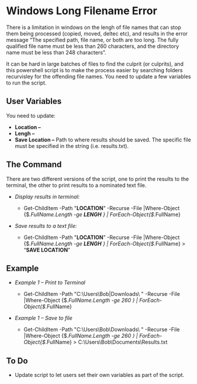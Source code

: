 # Windows Long Filename Error

There is a limitation in windows on the lengh of file names that can stop them being processed (copied, moved, deltec etc), and results in the error message “The specified path, file name, or both are too long. The fully qualified file name must be less than 260 characters, and the directory name must be less than 248 characters”.

It can be hard in large batches of files to find the culprit (or culprits), and this powershell script is to make the process easier by searching folders recurvisley for the offending file names. You need to update a few variables to run the script.


## User Variables
You need to update: 
-	**Location –**
-	**Lengh –**
-	**Save Location –** Path to where results should be saved. The specific file must be specified in the string (i.e. results.txt).


## The Command
There are two different versions of the script, one to print the results to the terminal, the other to print results to a nominated text file.

- *Display results in terminal:*
  - Get-ChildItem -Path "**LOCATION**" -Recurse -File |Where-Object {$_.FullName.Length -ge **LENGH** } | ForEach-Object{$_.FullName}

- *Save results to a text file:*
  - Get-ChildItem -Path "**LOCATION**" -Recurse -File |Where-Object {$_.FullName.Length -ge **LENGH** } | ForEach-Object{$_.FullName} > “**SAVE LOCATION**”



## Example
- *Example 1 – Print to Terminal*
  - Get-ChildItem -Path "C:\Users\Bob|Downloads\ " -Recurse -File |Where-Object {$_.FullName.Length -ge 260 } | ForEach-Object{$_.FullName}

- *Example 1 – Save to file*
  - Get-ChildItem -Path "C:\Users\Bob\Downloads\ " -Recurse -File |Where-Object {$_.FullName.Length -ge 260 } | ForEach-Object{$_.FullName} > C:\Users\Bob\Documents\Results.txt

## To Do
- Update script to let users set their own variables as part of the script.




